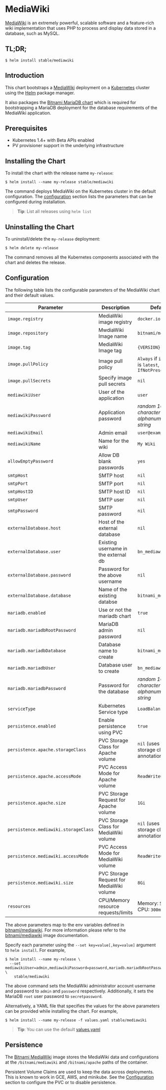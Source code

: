 # MediaWiki

[MediaWiki](https://www.mediawiki.org) is an extremely powerful, scalable software and a feature-rich wiki implementation that uses PHP to process and display data stored in a database, such as MySQL.

## TL;DR;

```console
$ helm install stable/mediawiki
```

## Introduction

This chart bootstraps a [MediaWiki](https://github.com/bitnami/bitnami-docker-mediawiki) deployment on a [Kubernetes](http://kubernetes.io) cluster using the [Helm](https://helm.sh) package manager.

It also packages the [Bitnami MariaDB chart](https://github.com/kubernetes/charts/tree/master/stable/mariadb) which is required for bootstrapping a MariaDB deployment for the database requirements of the MediaWiki application.

## Prerequisites

- Kubernetes 1.4+ with Beta APIs enabled
- PV provisioner support in the underlying infrastructure

## Installing the Chart

To install the chart with the release name `my-release`:

```console
$ helm install --name my-release stable/mediawiki
```

The command deploys MediaWiki on the Kubernetes cluster in the default configuration. The [configuration](#configuration) section lists the parameters that can be configured during installation.

> **Tip**: List all releases using `helm list`

## Uninstalling the Chart

To uninstall/delete the `my-release` deployment:

```console
$ helm delete my-release
```

The command removes all the Kubernetes components associated with the chart and deletes the release.

## Configuration

The following table lists the configurable parameters of the MediaWiki chart and their default values.

|              Parameter               |               Description                |                         Default                         |
|--------------------------------------|------------------------------------------|---------------------------------------------------------|
| `image.registry`                     | MediaWiki image registry                 | `docker.io`                                             |
| `image.repository`                   | MwdiaWiki Image name                     | `bitnami/mediawiki`                                     |
| `image.tag`                          | MediaWiki Image tag                      | `{VERSION}`                                             |
| `image.pullPolicy`                   | Image pull policy                        | `Always` if `imageTag` is `latest`, else `IfNotPresent` |
| `image.pullSecrets`                  | Specify image pull secrets               | `nil`                                                   |
| `mediawikiUser`                      | User of the application                  | `user`                                                  |
| `mediawikiPassword`                  | Application password                     | _random 10 character long alphanumeric string_          |
| `mediawikiEmail`                     | Admin email                              | `user@example.com`                                      |
| `mediawikiName`                      | Name for the wiki                        | `My Wiki`                                               |
| `allowEmptyPassword`                 | Allow DB blank passwords                 | `yes`                                                   |
| `smtpHost`                           | SMTP host                                | `nil`                                                   |
| `smtpPort`                           | SMTP port                                | `nil`                                                   |
| `smtpHostID`                         | SMTP host ID                             | `nil`                                                   |
| `smtpUser`                           | SMTP user                                | `nil`                                                   |
| `smtpPassword`                       | SMTP password                            | `nil`                                                   |
| `externalDatabase.host`              | Host of the external database            | `nil`                                                   |
| `externalDatabase.user`              | Existing username in the external db     | `bn_mediawiki`                                          |
| `externalDatabase.password`          | Password for the above username          | `nil`                                                   |
| `externalDatabase.database`          | Name of the existing databse             | `bitnami_mediawiki`                                     |
| `mariadb.enabled`                    | Use or not the mariadb chart             | `true`                                                  |
| `mariadb.mariadbRootPassword`        | MariaDB admin password                   | `nil`                                                   |
| `mariadb.mariadbDatabase`            | Database name to create                  | `bitnami_mediawiki`                                     |
| `mariadb.mariadbUser`                | Database user to create                  | `bn_mediawiki`                                          |
| `mariadb.mariadbPassword`            | Password for the database                | _random 10 character long alphanumeric string_          |
| `serviceType`                        | Kubernetes Service type                  | `LoadBalancer`                                          |
| `persistence.enabled`                | Enable persistence using PVC             | `true`                                                  |
| `persistence.apache.storageClass`    | PVC Storage Class for Apache volume      | `nil` (uses alpha storage class annotation)             |
| `persistence.apache.accessMode`      | PVC Access Mode for Apache volume        | `ReadWriteOnce`                                         |
| `persistence.apache.size`            | PVC Storage Request for Apache volume    | `1Gi`                                                   |
| `persistence.mediawiki.storageClass` | PVC Storage Class for MediaWiki volume   | `nil` (uses alpha storage class annotation)   |
| `persistence.mediawiki.accessMode`   | PVC Access Mode for MediaWiki volume     | `ReadWriteOnce`                                         |
| `persistence.mediawiki.size`         | PVC Storage Request for MediaWiki volume | `8Gi`                                                   |
| `resources`                          | CPU/Memory resource requests/limits      | Memory: `512Mi`, CPU: `300m`                            |

The above parameters map to the env variables defined in [bitnami/mediawiki](http://github.com/bitnami/bitnami-docker-mediawiki). For more information please refer to the [bitnami/mediawiki](http://github.com/bitnami/bitnami-docker-mediawiki) image documentation.

Specify each parameter using the `--set key=value[,key=value]` argument to `helm install`. For example,

```console
$ helm install --name my-release \
  --set mediawikiUser=admin,mediawikiPassword=password,mariadb.mariadbRootPassword=secretpassword \
    stable/mediawiki
```

The above command sets the MediaWiki administrator account username and password to `admin` and `password` respectively. Additionally, it sets the MariaDB `root` user password to `secretpassword`.

Alternatively, a YAML file that specifies the values for the above parameters can be provided while installing the chart. For example,

```console
$ helm install --name my-release -f values.yaml stable/mediawiki
```

> **Tip**: You can use the default [values.yaml](values.yaml)

## Persistence

The [Bitnami MediaWiki](https://github.com/bitnami/bitnami-docker-mediawiki) image stores the MediaWiki data and configurations at the `/bitnami/mediawiki` and `/bitnami/apache` paths of the container.

Persistent Volume Claims are used to keep the data across deployments. This is known to work in GCE, AWS, and minikube.
See the [Configuration](#configuration) section to configure the PVC or to disable persistence.
